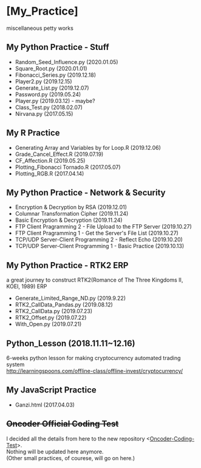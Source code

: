 # [My_Practice]
miscellaneous petty works

## My Python Practice - Stuff
- Random_Seed_Influence.py (2020.01.05)
- Square_Root.py (2020.01.01)
- Fibonacci_Series.py (2019.12.18)
- Player2.py (2019.12.15)
- Generate_List.py (2019.12.07)
- Password.py (2019.05.24)
- Player.py (2019.03.12) - maybe?
- Class_Test.py (2018.02.07)
- Nirvana.py (2017.05.15)

## My R Practice
- Generating Array and Variables by for Loop.R (2019.12.06)
- Grade_Cancel_Effect.R (2019.07.19)
- CF_Affection.R (2019.05.25)
- Plotting_Fibonacci Tornado.R (2017.05.07)
- Plotting_RGB.R (2017.04.14)

## My Python Practice - Network & Security
- Encryption & Decryption by RSA (2019.12.01)
- Columnar Transformation Cipher (2019.11.24)
- Basic Encryption & Decryption (2019.11.24)
- FTP Client Pragramming 2 - File Upload to the FTP Server (2019.10.27)
- FTP Client Pragramming 1 - Get the Server's File List (2019.10.27)
- TCP/UDP Server-Client Programming 2 - Reflect Echo (2019.10.20)
- TCP/UDP Server-Client Programming 1 - Basic Practice (2019.10.13)

## My Python Practice - RTK2 ERP
a great journey to construct RTK2(Romance of The Three Kingdoms II, KOEI, 1989) ERP
- Generate_Limited_Range_ND.py (2019.9.22)
- RTK2_CallData_Pandas.py (2019.08.12)
- RTK2_CallData.py (2019.07.23)
- RTK2_Offset.py (2019.07.22)
- With_Open.py (2019.07.21)

## Python_Lesson (2018.11.11~12.16)
6-weeks python lesson for making cryptocurrency automated trading system  
http://learningspoons.com/offline-class/offline-invest/cryptocurrency/  

## My JavaScript Practice
- Ganzi.html (2017.04.03)

## ~~Oncoder Official Coding Test~~
I decided all the details from here to the new repository <[Oncoder-Coding-Test](https://github.com/kimpro82/Oncoder-Coding-Test)>.  
Nothing will be updated here anymore.  
(Other small practices, of courese, will go on here.)
